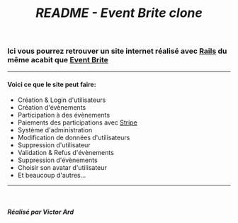 <center>
<h1><em>README - Event Brite clone</em></h1>
</center>

<br/>

<h3>Ici vous pourrez retrouver un site internet réalisé avec <a href="https://fr.wikipedia.org/wiki/Ruby_on_Rails">Rails</a> du même acabit que <a href="https://www.eventbrite.fr/">Event Brite</a>

<hr/>

<h4>Voici ce que le site peut faire:</h4>

<ul>
  <li>Création & Login d'utilisateurs</li>
  <li>Création d'évènements</li>
  <li>Participation à des évènements</li>
  <li>Paiements des participations avec <a href="https://stripe.com/">Stripe</a></li>
  <li>Système d'administration
    <li>Modification de données d'utilisateurs</li>
    <li>Suppression d'utilisateur</li>
    <li>Validation & Refus d'évènements</li>
    <li>Suppression d'évènements</li>
  </li>
  <li>Choisir son avatar d'utilisateur</li>
  <li>Et beaucoup d'autres...</li>
</ul>

<hr/>
<br/>

<h5>Réalisé par Victor Ard</h5>
